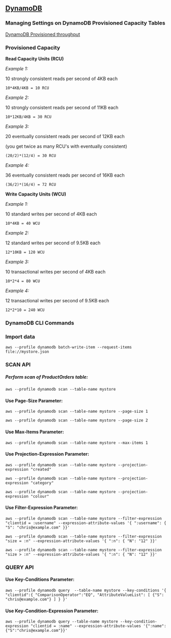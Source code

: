 ## <ins>DynamoDB</ins>

### Managing Settings on DynamoDB Provisioned Capacity Tables

[DynamoDB Provisioned throughput](https://docs.aws.amazon.com/amazondynamodb/latest/developerguide/ProvisionedThroughput.html#ProvisionedThroughput.CapacityUnits.Read)

### Provisioned Capacity

**Read Capacity Units (RCU)**

*Example 1:*

10 strongly consistent reads per second of 4KB each

```
10*4KB/4KB = 10 RCU
```

*Example 2:*

10 strongly consistent reads per second of 11KB each

```
10*12KB/4KB = 30 RCU
```

*Example 3:*

20 eventually consistent reads per second of 12KB each

(you get twice as many RCU's with eventually consistent)

```
(20/2)*(12/4) = 30 RCU
```

*Example 4:*

36 eventually consistent reads per second of 16KB each

```
(36/2)*(16/4) = 72 RCU
```

**Write Capacity Units (WCU)**

*Example 1:* 

10 standard writes per second of 4KB each

```
10*4KB = 40 WCU
```

*Example 2:* 

12 standard writes per second of 9.5KB each

```
12*10KB = 120 WCU
```

*Example 3:*

10 transactional writes per second of 4KB each

```
10*2*4 = 80 WCU
```

*Example 4:*

12 transactional writes per second of 9.5KB each

```
12*2*10 = 240 WCU
```
### DynamoDB CLI Commands

### Import data
```
aws --profile dynamodb batch-write-item --request-items file://mystore.json
```
### SCAN API

##### Perform scan of ProductOrders table:
```
aws --profile dynamodb scan --table-name mystore
```
#### Use Page-Size Parameter:
```
aws --profile dynamodb scan --table-name mystore --page-size 1

aws --profile dynamodb scan --table-name mystore --page-size 2
````
#### Use Max-Items Parameter:
```
aws --profile dynamodb scan --table-name mystore --max-items 1
```
#### Use Projection-Expression Parameter:
```
aws --profile dynamodb scan --table-name mystore --projection-expression "created"

aws --profile dynamodb scan --table-name mystore --projection-expression "category"

aws --profile dynamodb scan --table-name mystore --projection-expression "colour"
```
#### Use Filter-Expression Parameter:
```
aws --profile dynamodb scan --table-name mystore --filter-expression "clientid = :username" --expression-attribute-values '{ ":username": { "S": "chris@example.com" }}'

aws --profile dynamodb scan --table-name mystore --filter-expression "size = :n" --expression-attribute-values '{ ":n": { "N": "12" }}'

aws --profile dynamodb scan --table-name mystore --filter-expression "size > :n" --expression-attribute-values '{ ":n": { "N": "12" }}'
```

### QUERY API

#### Use Key-Conditions Parameter:
```
aws --profile dynamodb query  --table-name mystore --key-conditions '{ "clientid":{ "ComparisonOperator":"EQ", "AttributeValueList": [ {"S": "chris@example.com"} ] } }'
```

#### Use Key-Condition-Expression Parameter:
```
aws --profile dynamodb query --table-name mystore --key-condition-expression "clientid = :name" --expression-attribute-values '{":name":{"S":"chris@example.com"}}'
```


